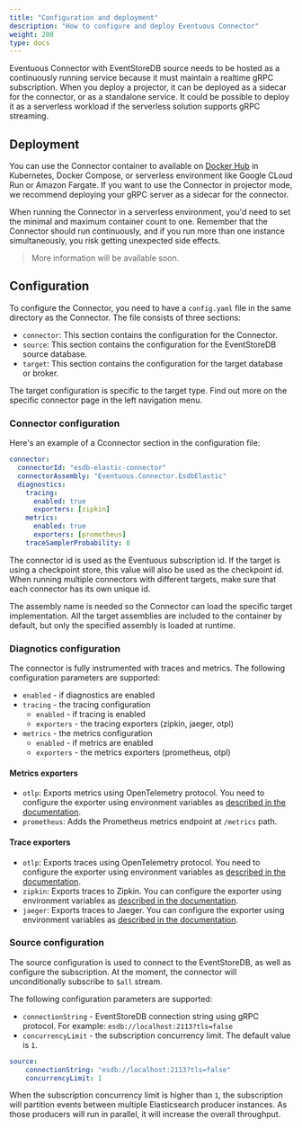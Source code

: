 ```yaml
---
title: "Configuration and deployment"
description: "How to configure and deploy Eventuous Connector"
weight: 200
type: docs
---
```


Eventuous Connector with EventStoreDB source needs to be hosted as a continuously running service because it must maintain a realtime gRPC subscription. When you deploy a projector, it can be deployed as a sidecar for the connector, or as a standalone service. It could be possible to deploy it as a serverless workload if the serverless solution supports gRPC streaming.

## Deployment

You can use the Connector container to available on [Docker Hub](https://hub.docker.com/repository/docker/eventuous/connector) in Kubernetes, Docker Compose, or serverless environment like Google CLoud Run or Amazon Fargate. If you want to use the Connector in projector mode, we recommend deploying your gRPC server as a sidecar for the connector.

When running the Connector in a serverless environment, you'd need to set the minimal and maximum container count to one. Remember that the Connector should run continuously, and if you run more than one instance simultaneously, you risk getting unexpected side effects.

> More information will be available soon.

## Configuration

To configure the Connector, you need to have a `config.yaml` file in the same directory as the Connector. The file consists of three sections: 

- `connector`: This section contains the configuration for the Connector.
- `source`: This section contains the configuration for the EventStoreDB source database.
- `target`: This section contains the configuration for the target database or broker.

The target configuration is specific to the target type. Find out more on the specific connector page in the left navigation menu.

### Connector configuration

Here's an example of a Cconnector section in the configuration file:

```yaml
connector:
  connectorId: "esdb-elastic-connector"
  connectorAssembly: "Eventuous.Connector.EsdbElastic"
  diagnostics:
    tracing:
      enabled: true
      exporters: [zipkin]
    metrics:
      enabled: true
      exporters: [prometheus]
    traceSamplerProbability: 0
```

The connector id is used as the Eventuous subscription id. If the target is using a checkpoint store, this value will also be used as the checkpoint id. When running multiple connectors with different targets, make sure that each connector has its own unique id.

The assembly name is needed so the Connector can load the specific target implementation. All the target assemblies are included to the container by default, but only the specified assembly is loaded at runtime.

### Diagnotics configuration

The connector is fully instrumented with traces and metrics. The following configuration parameters are supported:

* `enabled` - if diagnostics are enabled
* `tracing` - the tracing configuration
    * `enabled` - if tracing is enabled
    * `exporters` - the tracing exporters (zipkin, jaeger, otpl)
* `metrics` - the metrics configuration
    * `enabled` - if metrics are enabled
    * `exporters` - the metrics exporters (prometheus, otpl)

#### Metrics exporters

- `otlp`: Exports metrics using OpenTelemetry protocol. You need to configure the exporter using environment variables as [described in the documentation][1].
- `prometheus`: Adds the Prometheus metrics endpoint at `/metrics` path.

#### Trace exporters

- `otlp`: Exports traces using OpenTelemetry protocol. You need to configure the exporter using environment variables as [described in the documentation][1].
- `zipkin`: Exports traces to Zipkin. You can configure the exporter using environment variables as [described in the documentation][2].
- `jaeger`: Exports traces to Jaeger. You can configure the exporter using environment variables as [described in the documentation][2].

### Source configuration

The source configuration is used to connect to the EventStoreDB, as well as configure the subscription. At the moment, the connector will unconditionally subscribe to `$all` stream.

The following configuration parameters are supported:
* `connectionString` - EventStoreDB connection string using gRPC protocol. For example: `esdb://localhost:2113?tls=false`
* `concurrencyLimit` - the subscription concurrency limit. The default value is `1`.

```yaml
source:
    connectionString: "esdb://localhost:2113?tls=false"
    concurrencyLimit: 1
```

When the subscription concurrency limit is higher than `1`, the subscription will partition events between multiple Elasticsearch producer instances. As those producers will run in parallel, it will increase the overall throughput.


[1]: https://opentelemetry.io/docs/reference/specification/protocol/exporter/
[2]: https://github.com/open-telemetry/opentelemetry-dotnet/blob/d93606ea71d0d124592b3fc60f0388b5701591de/src/OpenTelemetry.Exporter.Jaeger/README.md#environment-variables
[3]: https://github.com/open-telemetry/opentelemetry-dotnet/blob/d93606ea71d0d124592b3fc60f0388b5701591de/src/OpenTelemetry.Exporter.Jaeger/README.md#environment-variables
